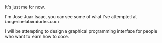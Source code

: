 It's just me for now.

I'm Jose Juan Isaac, you can see some of what I've attempted at tangerinelaboratories.com

I will be attempting to design a graphical programming interface for people who want to learn how to code.
